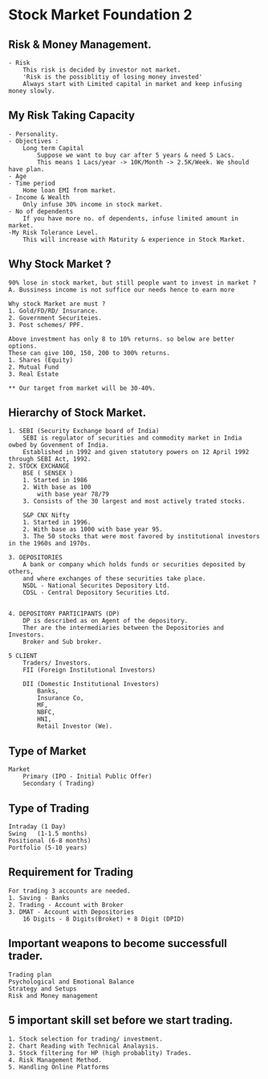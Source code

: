 # Stock Market Foundation 2
Risk & Money Management.
--------------------------
    - Risk
        This risk is decided by investor not market.
        'Risk is the possiblitiy of losing money invested'
        Always start with Limited capital in market and keep infusing money slowly.
        

My Risk Taking Capacity
--------------------------
    - Personality.
    - Objectives : 
        Long term Capital
            Suppose we want to buy car after 5 years & need 5 Lacs.
            This means 1 Lacs/year -> 10K/Month -> 2.5K/Week. We should have plan.
    - Age
    - Time period
        Home loan EMI from market.
    - Income & Wealth
        Only infuse 30% income in stock market.
    - No of dependents
        If you have more no. of dependents, infuse limited amount in market.
    -My Risk Tolerance Level.
        This will increase with Maturity & experience in Stock Market.

Why Stock Market ?
--------------------------
    90% lose in stock market, but still people want to invest in market ?
    A. Bussiness income is not suffice our needs hence to earn more 

    Why stock Market are must ?
    1. Gold/FD/RD/ Insurance.
    2. Government Securiteies.
    3. Post schemes/ PPF.

    Above investment has only 8 to 10% returns. so below are better options.
    These can give 100, 150, 200 to 300% returns.
    1. Shares (Equity)
    2. Mutual Fund
    3. Real Estate

    ** Our target from market will be 30-40%.

Hierarchy of Stock Market.
--------------------------
    1. SEBI (Security Exchange board of India)
        SEBI is regulator of securities and commodity market in India owbed by Govenment of India.
        Established in 1992 and given statutory powers on 12 April 1992 through SEBI Act, 1992.
    2. STOCK EXCHANGE 
        BSE ( SENSEX )
        1. Started in 1986
        2. With base as 100
            with base year 78/79
        3. Consists of the 30 largest and most actively trated stocks.

        S&P CNX Nifty
        1. Started in 1996.
        2. With base as 1000 with base year 95.
        3. The 50 stocks that were most favored by institutional investors in the 1960s and 1970s.

    3. DEPOSITORIES
        A bank or company which holds funds or securities deposited by others, 
        and where exchanges of these securities take place.
        NSDL - National Securites Depository Ltd.
        CDSL - Central Depository Securities Ltd.

        
    4. DEPOSITORY PARTICIPANTS (DP) 
        DP is described as on Agent of the depository. 
        Ther are the intermediaries between the Depositories and Investors.
        Broker and Sub broker.

    5 CLIENT
        Traders/ Investors.
        FII (Foreign Institutional Investors)

        DII (Domestic Institutional Investors)
            Banks,
            Insurance Co,
            MF,
            NBFC,
            HNI,
            Retail Investor (We).

Type of Market
--------------------------
    Market
        Primary (IPO - Initial Public Offer)
        Secondary ( Trading)

Type of Trading
--------------------------
    Intraday (1 Day)
    Swing   (1-1.5 months)
    Positional (6-8 months)
    Portfolio (5-10 years)

Requirement for Trading
--------------------------
    For trading 3 accounts are needed.
    1. Saving - Banks
    2. Trading - Account with Broker
    3. DMAT - Account with Depositories
        16 Digits - 8 Digits(Broket) + 8 Digit (DPID)

Important weapons to become successfull trader.
--------------------------
    Trading plan
    Psychological and Emotional Balance
    Strategy and Setups
    Risk and Money management

5 important skill set before we start trading.
--------------------------
    1. Stock selection for trading/ investment.
    2. Chart Reading with Technical Analaysis.
    3. Stock filtering for HP (high probablity) Trades.
    4. Risk Management Method.
    5. Handling Online Platforms